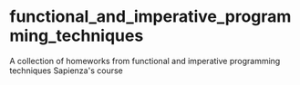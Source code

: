 # functional_and_imperative_programming_techniques

<!--
#field
Learning

#groups
Sapienza

#languages
Haskell

#frames and libs

-->

A collection of homeworks from functional and imperative programming techniques Sapienza's course

